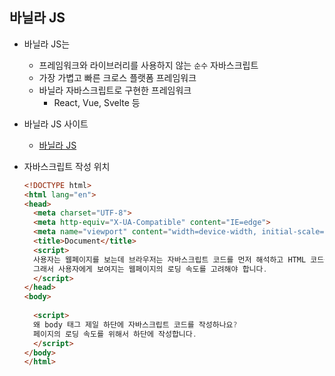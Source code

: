## 바닐라 JS

* 바닐라 JS는 

  * 프레임워크와 라이브러리를 사용하지 않는 `순수` 자바스크립트
  * 가장 가볍고 빠른 크로스 플랫폼 프레임워크
  * 바닐라 자바스크립트로 구현한 프레임워크
    *  React, Vue, Svelte 등

  

* 바닐라 JS 사이트

  * [바닐라 JS](http://vanilla-js.com/)



* 자바스크립트 작성 위치

  ```html
  <!DOCTYPE html>
  <html lang="en">
  <head>
    <meta charset="UTF-8">
    <meta http-equiv="X-UA-Compatible" content="IE=edge">
    <meta name="viewport" content="width=device-width, initial-scale=1.0">
    <title>Document</title>
    <script>
    사용자는 웹페이지를 보는데 브라우저는 자바스크립트 코드를 먼저 해석하고 HTML 코드를 실행합니다.
    그래서 사용자에게 보여지는 웹페이지의 로딩 속도를 고려해야 합니다.
    </script>
  </head>
  <body>
    
    <script>
    왜 body 태그 제일 하단에 자바스크립트 코드를 작성하나요?
    페이지의 로딩 속도를 위해서 하단에 작성합니다.
    </script>
  </body>
  </html>
  ```

  



